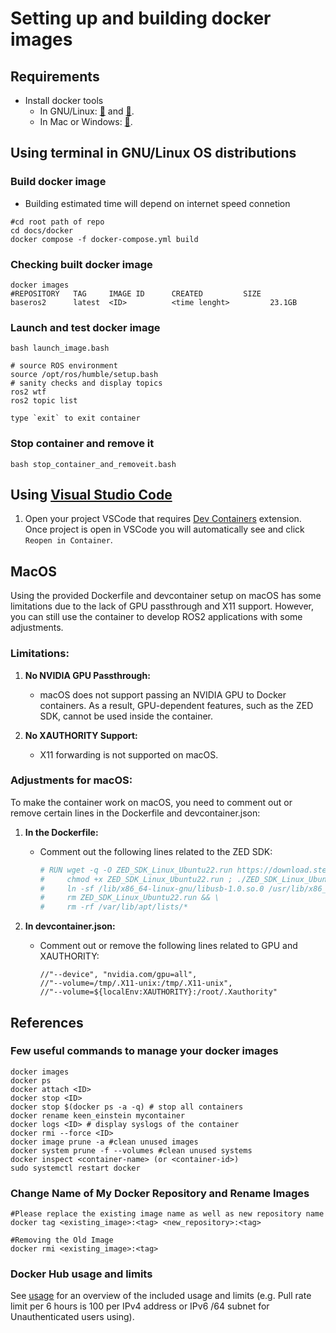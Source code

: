 # Setting up and building docker images

## Requirements
* Install docker tools 
  * In GNU/Linux: [:link:](https://docs.docker.com/engine/install) and [:link:](https://www.digitalocean.com/community/tutorials/how-to-install-and-use-docker-on-ubuntu-22-04).
  * In Mac or Windows: [:link:](https://www.docker.com/products/docker-desktop/).


## Using terminal in GNU/Linux OS distributions
### Build docker image
* Building estimated time will depend on internet speed connetion
```
#cd root path of repo
cd docs/docker
docker compose -f docker-compose.yml build
```

### Checking built docker image
```
docker images
#REPOSITORY   TAG     IMAGE ID      CREATED         SIZE
baseros2      latest  <ID>          <time lenght>         23.1GB
```

### Launch and test docker image
```
bash launch_image.bash

# source ROS environment
source /opt/ros/humble/setup.bash
# sanity checks and display topics
ros2 wtf
ros2 topic list

type `exit` to exit container
```

### Stop container and remove it
```
bash stop_container_and_removeit.bash
```

## Using [Visual Studio Code](https://code.visualstudio.com/)
1. Open your project VSCode that requires [Dev Containers](https://marketplace.visualstudio.com/items?itemName=ms-vscode-remote.remote-containers&ssr=false#review-details) extension. Once project is open in VSCode you will automatically see and click `Reopen in Container`.

## MacOS

Using the provided Dockerfile and devcontainer setup on macOS has some limitations due to the lack of GPU passthrough and X11 support. However, you can still use the container to develop ROS2 applications with some adjustments.

### Limitations:
1. **No NVIDIA GPU Passthrough:**
   - macOS does not support passing an NVIDIA GPU to Docker containers. As a result, GPU-dependent features, such as the ZED SDK, cannot be used inside the container.
   
2. **No XAUTHORITY Support:**
   - X11 forwarding is not supported on macOS.

### Adjustments for macOS:
To make the container work on macOS, you need to comment out or remove certain lines in the Dockerfile and devcontainer.json:

1. **In the Dockerfile:**
   - Comment out the following lines related to the ZED SDK:
     ```dockerfile
     # RUN wget -q -O ZED_SDK_Linux_Ubuntu22.run https://download.stereolabs.com/zedsdk/4.1/cu121/ubuntu22 && \
     #     chmod +x ZED_SDK_Linux_Ubuntu22.run ; ./ZED_SDK_Linux_Ubuntu22.run silent skip_cuda && \
     #     ln -sf /lib/x86_64-linux-gnu/libusb-1.0.so.0 /usr/lib/x86_64-linux-gnu/libusb-1.0.so && \
     #     rm ZED_SDK_Linux_Ubuntu22.run && \
     #     rm -rf /var/lib/apt/lists/*
     ```

2. **In devcontainer.json:**
   - Comment out or remove the following lines related to GPU and XAUTHORITY:
     ```jsonc
     //"--device", "nvidia.com/gpu=all",
     //"--volume=/tmp/.X11-unix:/tmp/.X11-unix",
     //"--volume=${localEnv:XAUTHORITY}:/root/.Xauthority"
     ```

## References
### Few useful commands to manage your docker images
```
docker images
docker ps
docker attach <ID>
docker stop <ID>
docker stop $(docker ps -a -q) # stop all containers
docker rename keen_einstein mycontainer
docker logs <ID> # display syslogs of the container
docker rmi --force <ID>
docker image prune -a #clean unused images
docker system prune -f --volumes #clean unused systems
docker inspect <container-name> (or <container-id>) 
sudo systemctl restart docker
```

### Change Name of My Docker Repository and Rename Images
```
#Please replace the existing image name as well as new repository name  
docker tag <existing_image>:<tag> <new_repository>:<tag>

#Removing the Old Image
docker rmi <existing_image>:<tag> 
```



### Docker Hub usage and limits
See [usage](https://docs.docker.com/docker-hub/usage/) for an overview of the included usage and limits (e.g. Pull rate limit per 6 hours is 100 per IPv4 address or IPv6 /64 subnet for Unauthenticated users using).
